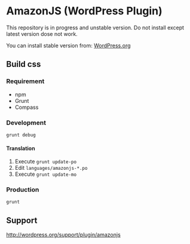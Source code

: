 AmazonJS (WordPress Plugin)
========

This repository is in progress and unstable version. Do not install except latest version dose not work.

You can install stable version from: [WordPress.org](http://wordpress.org/plugins/amazonjs/)

## Build css

### Requirement

* npm
* Grunt
* Compass

### Development

```
grunt debug
```

#### Translation

1. Execute ``grunt update-po``
1. Edit ``languages/amazonjs-*.po``
1. Execute ``grunt update-mo``

### Production

```
grunt
```

## Support

http://wordpress.org/support/plugin/amazonjs